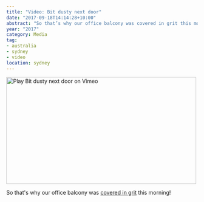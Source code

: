 ```yaml
---
title: "Video: Bit dusty next door"
date: "2017-09-18T14:14:28+10:00"
abstract: "So that’s why our office balcony was covered in grit this morning!"
year: "2017"
category: Media
tag:
- australia
- sydney
- video
location: sydney
---
```

<p><a href="https://vimeo.com/23425706" title="Play Bit dusty next door on Vimeo"><img src="https://rubenerd.com/files/2017/vimeo-655790472@1x.jpg" srcset="https://rubenerd.com/files/2017/vimeo-655790472@1x.jpg 1x, https://rubenerd.com/files/2017/vimeo-655790472@2x.jpg 2x" alt="Play Bit dusty next door on Vimeo" style="width:500px; height:281px;" /></a></p>

So that's why our office balcony was [covered in grit] this morning!

[covered in grit]: https://vimeo.com/234257069 "Video of earth mover kicking up dust, on Vimeo"

